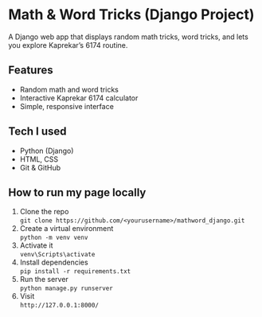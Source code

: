 # Math & Word Tricks (Django Project)

A Django web app that displays random math tricks, word tricks, and lets you explore Kaprekar’s 6174 routine.

## Features
- Random math and word tricks
- Interactive Kaprekar 6174 calculator
- Simple, responsive interface

## Tech I used
- Python (Django)
- HTML, CSS
- Git & GitHub

##  How to run my page locally
1. Clone the repo  
   `git clone https://github.com/<yourusername>/mathword_django.git`
2. Create a virtual environment  
   `python -m venv venv`
3. Activate it  
   `venv\Scripts\activate`
4. Install dependencies  
   `pip install -r requirements.txt`
5. Run the server  
   `python manage.py runserver`
6. Visit  
   `http://127.0.0.1:8000/`
